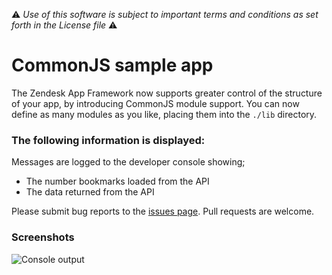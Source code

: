 :warning: *Use of this software is subject to important terms and conditions as set forth in the License file* :warning:

# CommonJS sample app

The Zendesk App Framework now supports greater control of the structure
of your app, by introducing CommonJS module support. You can now define
as many modules as you like, placing them into the `./lib` directory. 

### The following information is displayed:

Messages are logged to the developer console showing;

* The number bookmarks loaded from the API
* The data returned from the API

Please submit bug reports to the [issues page](https://github.com/zendesk/demo_apps/issues). Pull requests are welcome.

### Screenshots

![Console
output](http://cl.ly/image/1E43213M3n0O/Screen%20Shot%202014-05-09%20at%2012.36.20%20pm.png)
